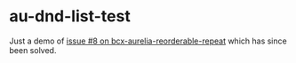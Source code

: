 # au-dnd-list-test

Just a demo of [issue #8 on bcx-aurelia-reorderable-repeat](https://github.com/buttonwoodcx/bcx-aurelia-reorderable-repeat/issues/8) which has since been solved.
